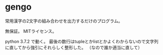 # gengo
常用漢字の2文字の組み合わせを出力するだけのプログラム。

無保証。
MITライセンス。

python 3.7.2 で動く。
最後の数行はtupleとかlistとかよくわからないので文字列に直してから強引にそれらしく整形した。
（なので誰か適当に直して）

